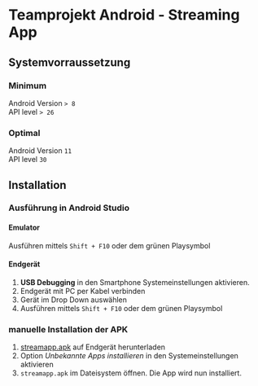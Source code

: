 # Teamprojekt Android - Streaming App

## Systemvorraussetzung

### Minimum
Android Version `> 8`<br>
API level `> 26`

### Optimal
Android Version `11`<br>
API level `30`

## Installation

### Ausführung in Android Studio
#### Emulator
Ausführen mittels `Shift + F10` oder dem grünen Playsymbol

#### Endgerät
1. **USB Debugging** in den Smartphone Systemeinstellungen aktivieren.
2. Endgerät mit PC per Kabel verbinden
3. Gerät im Drop Down auswählen
4. Ausführen mittels `Shift + F10` oder dem grünen Playsymbol

### manuelle Installation der APK
1. [streamapp.apk](streamapp.apk) auf Endgerät herunterladen
2. Option *Unbekannte Apps installieren* in den Systemeinstellungen aktivieren
3. `streamapp.apk` im Dateisystem öffnen. Die App wird nun installiert.

